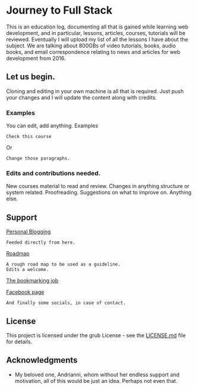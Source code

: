 # Journey to Full Stack

This is an education log, documenting all that is gained while learning web development, and in particular, lessons, articles, courses, tutorials will be reviewed. Eventually I will upload my list of all the lessons I have about the subject. We are talking about 800GBs of video tutorials, books, audio books, and email correspondence relating to news and articles for web development from 2016.

## Let us begin. 

Cloning and editing in your own machine is all that is required. Just push your changes and I will update the content along with credits. 

### Examples

You can edit, add anything.
Examples

```
Check this course

```
Or
```
Change those paragraphs. 

```

### Edits and contributions needed. 

New courses material to read and review. 
Changes in anything structure or system related. 
Proofreading. 
Suggestions on what to improve on. 
Anything else.

## Support

[Personal Blogging](https://alex-overcoded.blogspot.com/)

```
Feeded directly from here. 
```

[Roadmap](https://www.mindmeister.com/mm/signup/basic?return_to=https%3A%2F%2Fwww.mindmeister.com%2F1389953559)

```
A rough road map to be used as a guideline. 
Edits a welcome. 
```

[The bookmarking job](https://start.me/p/OmpY66/over-coded)

[Facebook page](https://m.facebook.com/Over-Coded-102847987886241/?modal=admin_todo_tour)

```
And finally some socials, in case of contact. 
```

## License

This project is licensed under the grub License - see the [LICENSE.md](LICENSE.md) file for details. 

## Acknowledgments

* My beloved one, Andrianni, whom without her endless support and motivation, all of this would be just an idea. Perhaps not even that.
